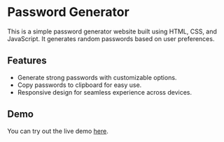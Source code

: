 # Password Generator
This is a simple password generator website built using HTML, CSS, and JavaScript. It generates random passwords based on user preferences.

## Features
- Generate strong passwords with customizable options.
- Copy passwords to clipboard for easy use.
- Responsive design for seamless experience across devices.

## Demo
You can try out the live demo [here](https://ruhaniasija.github.io/PasswordGenerator/).

